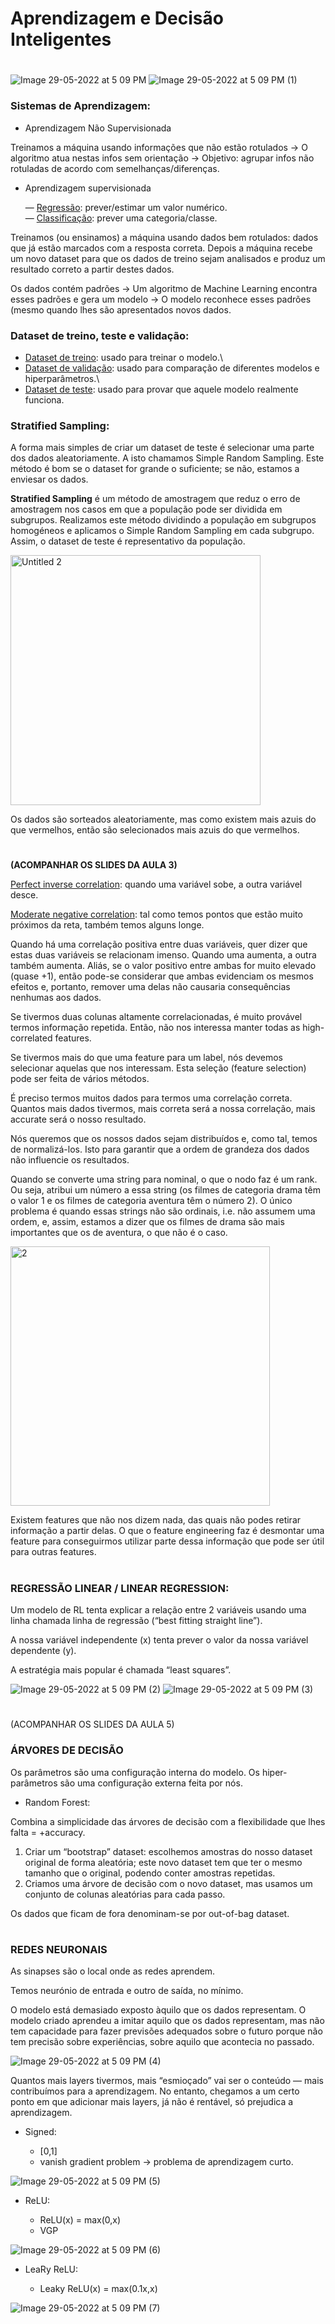 # Aprendizagem e Decisão Inteligentes

#
![Image 29-05-2022 at 5 09 PM](https://user-images.githubusercontent.com/62114404/170879855-09342a2a-7ec8-4e77-98fa-54bb0e28f534.jpg)
![Image 29-05-2022 at 5 09 PM (1)](https://user-images.githubusercontent.com/62114404/170879867-1895a733-27e2-4a1d-b49f-e72263461319.jpg)

### Sistemas de Aprendizagem:

* Aprendizagem Não Supervisionada

Treinamos a máquina usando informações que não estão rotulados -> O algoritmo atua nestas infos sem orientação -> Objetivo: agrupar infos não rotuladas de acordo com semelhanças/diferenças.

* Aprendizagem supervisionada

	— <ins>Regressão</ins>: prever/estimar um valor numérico.\
	— <ins>Classificação</ins>: prever uma categoria/classe.

Treinamos (ou ensinamos) a máquina usando dados bem rotulados: dados que já estão marcados com a resposta correta. Depois a máquina recebe um novo dataset para que os dados de treino sejam analisados e produz um resultado correto a partir destes dados.

Os dados contém padrões -> Um algoritmo de Machine Learning encontra esses padrões e gera um modelo -> O modelo reconhece esses padrões (mesmo quando lhes são apresentados novos dados.


### Dataset de treino, teste e validação:

- <ins>Dataset de treino</ins>: usado para treinar o modelo.\
- <ins>Dataset de validação</ins>: usado para comparação de diferentes modelos e hiperparâmetros.\
- <ins>Dataset de teste</ins>: usado para provar que aquele modelo realmente funciona.

### Stratified Sampling:

A forma mais simples de criar um dataset de teste é selecionar uma parte dos dados aleatoriamente. A isto chamamos Simple Random Sampling. Este método é bom se o dataset for grande o suficiente; se não, estamos a enviesar os dados.

**Stratified Sampling** é um método de amostragem que reduz o erro de amostragem nos casos em que a população pode ser dividida em subgrupos. Realizamos este método dividindo a população em subgrupos homogéneos e aplicamos o Simple Random Sampling em cada subgrupo. Assim, o dataset de teste é representativo da população.

<img width="400" alt="Untitled 2" src="https://user-images.githubusercontent.com/62114404/170880318-6a6f94b2-e775-4a89-8ed5-b28dadd5f797.png">

Os dados são sorteados aleatoriamente, mas como existem mais azuis do que vermelhos, então são selecionados mais azuis do que vermelhos.

#

**(ACOMPANHAR OS SLIDES DA AULA 3)**

<ins>Perfect inverse correlation</ins>: quando uma variável sobe, a outra variável desce.

<ins>Moderate negative correlation</ins>: tal como temos pontos que estão muito próximos da reta, também temos alguns longe.

Quando há uma correlação positiva entre duas variáveis, quer dizer que estas duas variáveis se relacionam imenso. Quando uma aumenta, a outra também aumenta. Aliás, se o valor positivo entre ambas for muito elevado (quase +1), então pode-se considerar que ambas evidenciam os mesmos efeitos e, portanto, remover uma delas não causaria consequências nenhumas aos dados.

Se tivermos duas colunas altamente correlacionadas, é muito provável termos informação repetida. Então, não nos interessa manter todas as high-correlated features.

Se tivermos mais do que uma feature para um label, nós devemos selecionar aquelas que nos interessam. Esta seleção (feature selection) pode ser feita de vários métodos.

É preciso termos muitos dados para termos uma correlação correta. Quantos mais dados tivermos, mais correta será a nossa correlação, mais accurate será o nosso resultado.

Nós queremos que os nossos dados sejam distribuídos e, como tal, temos de normalizá-los. Isto para garantir que a ordem de grandeza dos dados não influencie os resultados.

Quando se converte uma string para nominal, o que o nodo faz é um rank. Ou seja, atribui um número a essa string (os filmes de categoria drama têm o valor 1 e os filmes de categoria aventura têm o número 2). O único problema é quando essas strings não são ordinais, i.e. não assumem uma ordem, e, assim, estamos a dizer que os filmes de drama são mais importantes que os de aventura, o que não é o caso. 

<img width="415" alt="2" src="https://user-images.githubusercontent.com/62114404/170880448-823dec73-9cbc-43db-97fd-8ca0ccce61b8.png">
 
Existem features que não nos dizem nada, das quais não podes retirar informação a partir delas. O que o feature engineering faz é desmontar uma feature para conseguirmos utilizar parte dessa informação que pode ser útil para outras features.

#
### REGRESSÃO LINEAR / LINEAR REGRESSION:

Um modelo de RL tenta explicar a relação entre 2 variáveis usando uma linha chamada linha de regressão (“best fitting straight line”).

A nossa variável independente (x) tenta prever o valor da nossa variável dependente (y).

A estratégia mais popular é chamada “least squares”.

![Image 29-05-2022 at 5 09 PM (2)](https://user-images.githubusercontent.com/62114404/170879879-4e2b3132-84a4-4e2c-a8e4-b09111a5c3de.jpg)
![Image 29-05-2022 at 5 09 PM (3)](https://user-images.githubusercontent.com/62114404/170879890-4804763f-2942-4f32-84cc-0b068e94105f.jpg)

#
(ACOMPANHAR OS SLIDES DA AULA 5)

### ÁRVORES DE DECISÃO

Os parâmetros são uma configuração interna do modelo. Os hiper-parâmetros são uma configuração externa feita por nós.

* Random Forest:

Combina a simplicidade das árvores de decisão com a flexibilidade que lhes falta        = +accuracy.

1. Criar um “bootstrap” dataset: escolhemos amostras do nosso dataset original de forma aleatória; este novo dataset tem que ter o mesmo tamanho que o original, podendo conter amostras repetidas.
2. Criamos uma árvore de decisão com o novo dataset, mas usamos um conjunto de colunas aleatórias para cada passo. 

Os dados que ficam de fora denominam-se por out-of-bag dataset.

#
### REDES NEURONAIS

As sinapses são o local onde as redes aprendem.

Temos neurónio de entrada e outro de saída, no mínimo. 

O modelo está demasiado exposto àquilo que os dados representam. O modelo criado aprendeu a imitar aquilo que os dados representam, mas não tem capacidade para fazer previsões adequados sobre o futuro porque não tem precisão sobre experiências, sobre aquilo que acontecia no passado. 

![Image 29-05-2022 at 5 09 PM (4)](https://user-images.githubusercontent.com/62114404/170879907-a420ccbb-daae-4b08-8430-978423badca2.jpg)

Quantos mais layers tivermos, mais “esmioçado” vai ser o conteúdo — mais contribuímos para a aprendizagem. No entanto, chegamos a um certo ponto em que adicionar mais layers, já não é rentável, só prejudica a aprendizagem.

* Signed:

	- [0,1]
	- vanish gradient problem -> problema de aprendizagem curto.

![Image 29-05-2022 at 5 09 PM (5)](https://user-images.githubusercontent.com/62114404/170879935-fec26fc2-5a1b-4902-8155-597c1cc50cca.jpg)

* ReLU:

	- ReLU(x) = max(0,x)
	- VGP

![Image 29-05-2022 at 5 09 PM (6)](https://user-images.githubusercontent.com/62114404/170879943-e0243708-2085-4307-a5db-c3eafdaa4df7.jpg)

* LeaRy ReLU:

	- Leaky ReLU(x) = max(0.1x,x)

![Image 29-05-2022 at 5 09 PM (7)](https://user-images.githubusercontent.com/62114404/170879953-be0b923e-1eb3-4057-8f49-f9ea086b5260.jpg)
